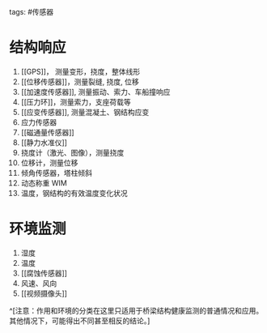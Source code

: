 tags: #传感器

# 结构响应

1. [[GPS]]， 测量变形，挠度，整体线形
1. [[位移传感器]]，测量裂缝, 挠度, 位移 
1. [[加速度传感器]], 测量振动、索力、车船撞响应
1. [[压力环]]，测量索力，支座荷载等
1. [[应变传感器]], 测量混凝土、钢结构应变
2. 应力传感器
3. [[磁通量传感器]]
4. [[静力水准仪]]
5. 挠度计（激光、图像），测量挠度
6. 位移计，测量位移
7. 倾角传感器，塔柱倾斜
8. 动态称重 WIM
9. 温度，钢结构的有效温度变化状况

# 环境监测
1. 湿度
1. 温度
1. [[腐蚀传感器]]
1. 风速、风向
1. [[视频摄像头]]


^[注意：作用和环境的分类在这里只适用于桥梁结构健康监测的普通情况和应用。其他情况下，可能得出不同甚至相反的结论。]